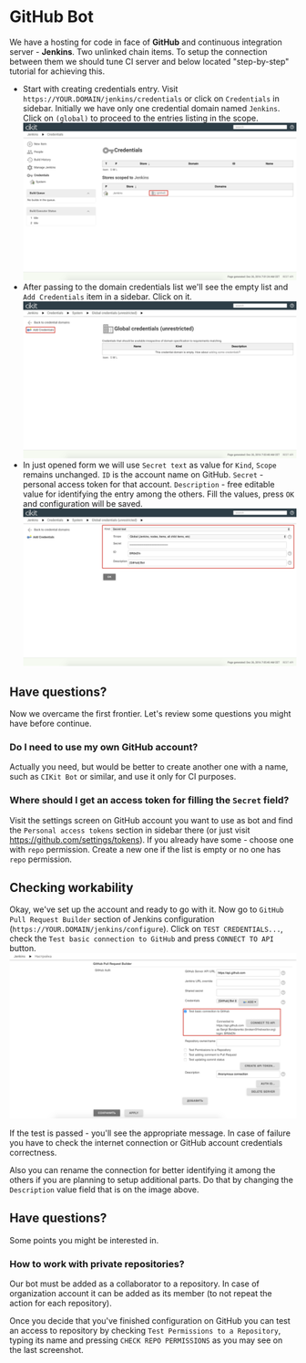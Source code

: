 # GitHub Bot

We have a hosting for code in face of **GitHub** and continuous integration server -  **Jenkins**. Two unlinked chain items. To setup the connection between them we should tune CI server and below located "step-by-step" tutorial for achieving this.

- Start with creating credentials entry. Visit `https://YOUR.DOMAIN/jenkins/credentials` or click on `Credentials` in sidebar. Initially we have only one credential domain named `Jenkins`. Click on `(global)` to proceed to the entries listing in the scope. ![Overview all domains](images/credentials-overview-all.png)
- After passing to the domain credentials list we'll see the empty list and `Add Credentials` item in a sidebar. Click on it. ![Overview domain](images/credentials-overview-domain.png)
- In just opened form we will use `Secret text` as value for `Kind`, `Scope` remains unchanged. `ID` is the account name on GitHub. `Secret` - personal access token for that account. `Description` - free editable value for identifying the entry among the others. Fill the values, press `OK` and configuration will be saved. ![Credentials creation](images/credentials-creation.png)

## Have questions?

Now we overcame the first frontier. Let's review some questions you might have before continue.

### Do I need to use my own GitHub account?

Actually you need, but would be better to create another one with a name, such as `CIKit Bot` or similar, and use it only for CI purposes.

### Where should I get an access token for filling the `Secret` field?

Visit the settings screen on GitHub account you want to use as bot and find the `Personal access tokens` section in sidebar there (or just visit https://github.com/settings/tokens). If you already have some - choose one with `repo` permission. Create a new one if the list is empty or no one has `repo` permission.

## Checking workability

Okay, we've set up the account and ready to go with it. Now go to `GitHub Pull Request Builder` section of Jenkins configuration (`https://YOUR.DOMAIN/jenkins/configure`). Click on `TEST CREDENTIALS...`, check the `Test basic connection to GitHub` and press `CONNECT TO API` button. ![Testing credentials](images/credentials-test.png)

If the test is passed - you'll see the appropriate message. In case of failure you have to check the internet connection or GitHub account credentials correctness.

Also you can rename the connection for better identifying it among the others if you are planning to setup additional parts. Do that by changing the `Description` value field that is on the image above.

## Have questions?

Some points you might be interested in.

### How to work with private repositories?

Our bot must be added as a collaborator to a repository. In case of organization account it can be added as its member (to not repeat the action for each repository).

Once you decide that you've finished configuration on GitHub you can test an access to repository by checking `Test Permissions to a Repository`, typing its name and pressing `CHECK REPO PERMISSIONS` as you may see on the last screenshot.
